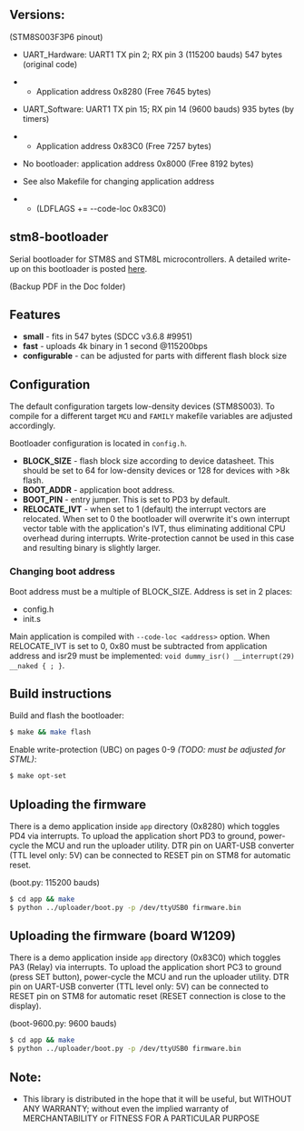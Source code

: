 ## Versions:
(STM8S003F3P6 pinout)
- UART_Hardware: UART1 TX pin 2; RX pin 3 (115200 bauds) 547 bytes (original code)
- - Application address 0x8280 (Free 7645 bytes)

- UART_Software: UART1 TX pin 15; RX pin 14 (9600 bauds) 935 bytes (by timers)
- - Application address 0x83C0 (Free 7257 bytes)

- No bootloader: application address 0x8000 (Free 8192 bytes)

- See also Makefile for changing application address
- - (LDFLAGS += --code-loc 0x83C0)

## stm8-bootloader
Serial bootloader for STM8S and STM8L microcontrollers. A detailed write-up on this bootloader is posted [here](https://lujji.github.io/blog/serial-bootloader-for-stm8).

(Backup PDF in the Doc folder)

## Features

* **small** - fits in 547 bytes (SDCC v3.6.8 #9951)
* **fast** - uploads 4k binary in 1 second @115200bps
* **configurable** - can be adjusted for parts with different flash block size

## Configuration

The default configuration targets low-density devices (STM8S003). To compile for a different target `MCU` and `FAMILY` makefile variables are adjusted accordingly.

Bootloader configuration is located in `config.h`.
* **BLOCK_SIZE** - flash block size according to device datasheet. This should be set to 64 for low-density devices or 128 for devices with >8k flash.
* **BOOT_ADDR** - application boot address.
* **BOOT_PIN** - entry jumper. This is set to PD3 by default.
* **RELOCATE_IVT** - when set to 1 (default) the interrupt vectors are relocated. When set to 0 the bootloader will overwrite it's own interrupt vector table with the application's IVT, thus eliminating additional CPU overhead during interrupts. Write-protection cannot be used in this case and resulting binary is slightly larger.

### Changing boot address
Boot address must be a multiple of BLOCK_SIZE. Address is set in 2 places:
 * config.h
 * init.s

Main application is compiled with `--code-loc <address>` option. When RELOCATE_IVT is set to 0, 0x80 must be subtracted from application address and isr29 must be implemented: `void dummy_isr() __interrupt(29) __naked { ; }`.

## Build instructions
Build and flash the bootloader:

``` bash
$ make && make flash
```

Enable write-protection (UBC) on pages 0-9 _(TODO: must be adjusted for STML)_:

``` bash
$ make opt-set
```

## Uploading the firmware

There is a demo application inside `app` directory (0x8280) which toggles PD4 via interrupts. To upload the application short PD3 to ground, power-cycle the MCU and run the uploader utility. DTR pin on UART-USB converter (TTL level only: 5V) can be connected to RESET pin on STM8 for automatic reset.

(boot.py: 115200 bauds)

``` bash
$ cd app && make
$ python ../uploader/boot.py -p /dev/ttyUSB0 firmware.bin
```
## Uploading the firmware (board W1209)

There is a demo application inside `app` directory (0x83C0) which toggles PA3 (Relay) via interrupts. To upload the application short PC3 to ground (press SET button), power-cycle the MCU and run the uploader utility. DTR pin on UART-USB converter (TTL level only: 5V) can be connected to RESET pin on STM8 for automatic reset (RESET connection is close to the display).

(boot-9600.py: 9600 bauds)

``` bash
$ cd app && make
$ python ../uploader/boot.py -p /dev/ttyUSB0 firmware.bin
```

## Note: 

- This library is distributed in the hope that it will be useful, but WITHOUT ANY WARRANTY; without even the implied warranty of MERCHANTABILITY or FITNESS FOR A PARTICULAR PURPOSE
